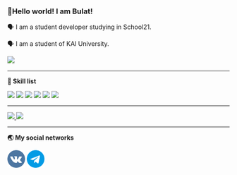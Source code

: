 ### 👋Hello world! I am Bulat!
🗣 I am a student developer studying in School21.

🗣 I am a student of KAI University.

<p align="left">
  <a href="https://github.com/bouillon21">
    <img src=https://badge42.herokuapp.com/api/stats/cshelli/>
  </a>
</p>

---

**👷 Skill list**

 <img src="https://img.shields.io/badge/python%20-%2314354C.svg?&style=for-the-badge&logo=python&logoColor=white"/> <img src="https://img.shields.io/badge/c%20-%2300599C.svg?&style=for-the-badge&logo=c&logoColor=white"/>  <img src="https://img.shields.io/badge/markdown-%23000000.svg?&style=for-the-badge&logo=markdown&logoColor=white"/> <img src="https://img.shields.io/badge/shell_script%20-%23121011.svg?&style=for-the-badge&logo=gnu-bash&logoColor=white"/>  <img src="https://img.shields.io/badge/github%20-%23121011.svg?&style=for-the-badge&logo=github&logoColor=white"/> <img src="https://img.shields.io/badge/docker%20-%230db7ed.svg?&style=for-the-badge&logo=docker&logoColor=white"/>

---

<p>
  <a href="https://github.com/bouillon21">
    <img height="170" src="https://github-readme-stats.vercel.app/api?username=bouillon21&show_icons=true&theme=radical"/>
    <img height="170" src="https://github-readme-stats.vercel.app/api/top-langs/?username=bouillon21&layout=compact&theme=radical"/>
  </a>
</p>

---

**🌏 My social networks** 


[<img src="https://github.com/ncliff-git/screenshots/blob/master/vk.png" width="40">](https://vk.com/bouillon_doma)
[<img src="https://github.com/ncliff-git/screenshots/blob/master/telegram.png" width="40">](https://t.me/fikus_rus)
